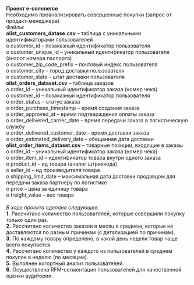**Проект e-commerce**
<br>Необходимо проанализировать совершенные покупки (запрос от продакт-менеджера)
<br>Файлы:
<br>**olist_customers_datase.csv** – таблица с уникальными идентификаторами пользователей
<br>o	customer_id – позаказный идентификатор пользователя
<br>o	customer_unique_id –  уникальный идентификатор пользователя  (аналог номера паспорта)
<br>o	customer_zip_code_prefix –  почтовый индекс пользователя
<br>o	customer_city –  город доставки пользователя
<br>o	customer_state –  штат доставки пользователя
<br>**olist_orders_dataset.csv** –  таблица заказов
<br>o	order_id –  уникальный идентификатор заказа (номер чека)
<br>o	customer_id –  позаказный идентификатор пользователя
<br>o	order_status –  статус заказа
<br>o	order_purchase_timestamp –  время создания заказа
<br>o	order_approved_at –  время подтверждения оплаты заказа
<br>o	order_delivered_carrier_date –  время передачи заказа в логистическую службу
<br>o	order_delivered_customer_date –  время доставки заказа
<br>o	order_estimated_delivery_date –  обещанная дата доставки
<br>**olist_order_items_dataset.csv** –  товарные позиции, входящие в заказы
<br>o	order_id –  уникальный идентификатор заказа (номер чека)
<br>o	order_item_id –  идентификатор товара внутри одного заказа
<br>o	product_id –  ид товара (аналог штрихкода)
<br>o	seller_id – ид производителя товара
<br>o	shipping_limit_date –  максимальная дата доставки продавцом для передачи заказа партнеру по логистике
<br>o	price –  цена за единицу товара
<br>o	freight_value –  вес товара
<br>
<br>*В ходе проекта сделано следующее:*
<br>**1.** Рассчитано количество пользователей, которые совершили покупку только один раз.
<br>**2.** Рассчитано количество заказов в месяц в среднем, которые не доставляются по разным причинам (с детализацией по причинам).
<br>**3.** По каждому товару определено, в какой день недели товар чаще всего покупается.
<br>**4.** Рассчитано количество у каждого из пользователей в среднем покупок в неделю (по месяцам).
<br>**5.** Выполнен когортный анализ пользователей.
<br>**6.** Осуществлена RFM-сегментация пользователей для качественной оценки аудитории. 

